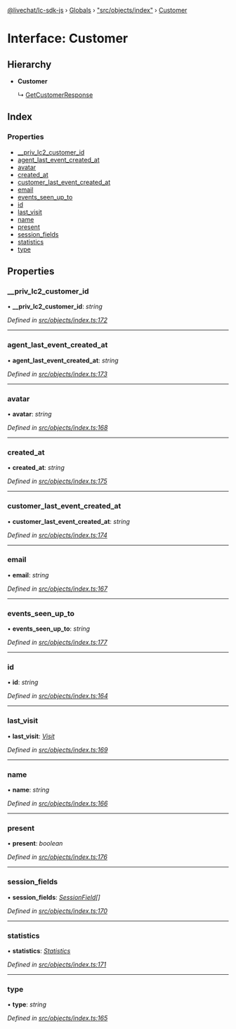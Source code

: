[@livechat/lc-sdk-js](../README.md) › [Globals](../globals.md) › ["src/objects/index"](../modules/_src_objects_index_.md) › [Customer](_src_objects_index_.customer.md)

# Interface: Customer

## Hierarchy

* **Customer**

  ↳ [GetCustomerResponse](_src_agent_structures_.getcustomerresponse.md)

## Index

### Properties

* [__priv_lc2_customer_id](_src_objects_index_.customer.md#__priv_lc2_customer_id)
* [agent_last_event_created_at](_src_objects_index_.customer.md#agent_last_event_created_at)
* [avatar](_src_objects_index_.customer.md#avatar)
* [created_at](_src_objects_index_.customer.md#created_at)
* [customer_last_event_created_at](_src_objects_index_.customer.md#customer_last_event_created_at)
* [email](_src_objects_index_.customer.md#email)
* [events_seen_up_to](_src_objects_index_.customer.md#events_seen_up_to)
* [id](_src_objects_index_.customer.md#id)
* [last_visit](_src_objects_index_.customer.md#last_visit)
* [name](_src_objects_index_.customer.md#name)
* [present](_src_objects_index_.customer.md#present)
* [session_fields](_src_objects_index_.customer.md#session_fields)
* [statistics](_src_objects_index_.customer.md#statistics)
* [type](_src_objects_index_.customer.md#type)

## Properties

###  __priv_lc2_customer_id

• **__priv_lc2_customer_id**: *string*

*Defined in [src/objects/index.ts:172](https://github.com/livechat/lc-sdk-js/blob/d0a32c0/src/objects/index.ts#L172)*

___

###  agent_last_event_created_at

• **agent_last_event_created_at**: *string*

*Defined in [src/objects/index.ts:173](https://github.com/livechat/lc-sdk-js/blob/d0a32c0/src/objects/index.ts#L173)*

___

###  avatar

• **avatar**: *string*

*Defined in [src/objects/index.ts:168](https://github.com/livechat/lc-sdk-js/blob/d0a32c0/src/objects/index.ts#L168)*

___

###  created_at

• **created_at**: *string*

*Defined in [src/objects/index.ts:175](https://github.com/livechat/lc-sdk-js/blob/d0a32c0/src/objects/index.ts#L175)*

___

###  customer_last_event_created_at

• **customer_last_event_created_at**: *string*

*Defined in [src/objects/index.ts:174](https://github.com/livechat/lc-sdk-js/blob/d0a32c0/src/objects/index.ts#L174)*

___

###  email

• **email**: *string*

*Defined in [src/objects/index.ts:167](https://github.com/livechat/lc-sdk-js/blob/d0a32c0/src/objects/index.ts#L167)*

___

###  events_seen_up_to

• **events_seen_up_to**: *string*

*Defined in [src/objects/index.ts:177](https://github.com/livechat/lc-sdk-js/blob/d0a32c0/src/objects/index.ts#L177)*

___

###  id

• **id**: *string*

*Defined in [src/objects/index.ts:164](https://github.com/livechat/lc-sdk-js/blob/d0a32c0/src/objects/index.ts#L164)*

___

###  last_visit

• **last_visit**: *[Visit](_src_objects_index_.visit.md)*

*Defined in [src/objects/index.ts:169](https://github.com/livechat/lc-sdk-js/blob/d0a32c0/src/objects/index.ts#L169)*

___

###  name

• **name**: *string*

*Defined in [src/objects/index.ts:166](https://github.com/livechat/lc-sdk-js/blob/d0a32c0/src/objects/index.ts#L166)*

___

###  present

• **present**: *boolean*

*Defined in [src/objects/index.ts:176](https://github.com/livechat/lc-sdk-js/blob/d0a32c0/src/objects/index.ts#L176)*

___

###  session_fields

• **session_fields**: *[SessionField](_src_objects_index_.sessionfield.md)[]*

*Defined in [src/objects/index.ts:170](https://github.com/livechat/lc-sdk-js/blob/d0a32c0/src/objects/index.ts#L170)*

___

###  statistics

• **statistics**: *[Statistics](_src_objects_index_.statistics.md)*

*Defined in [src/objects/index.ts:171](https://github.com/livechat/lc-sdk-js/blob/d0a32c0/src/objects/index.ts#L171)*

___

###  type

• **type**: *string*

*Defined in [src/objects/index.ts:165](https://github.com/livechat/lc-sdk-js/blob/d0a32c0/src/objects/index.ts#L165)*
